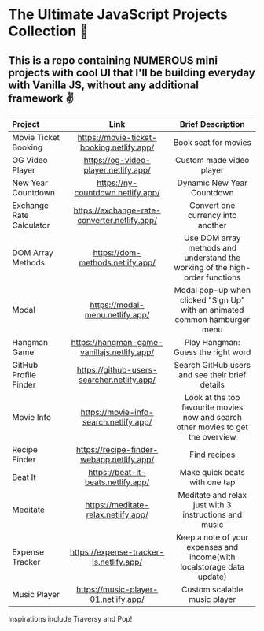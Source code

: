 # The Ultimate JavaScript Projects Collection 🚀
## This is a repo containing NUMEROUS mini projects with cool UI that I'll be building everyday with Vanilla JS, without any additional framework ✌


| Project        | Link          | Brief Description    
| :------------- | :----------: | :----------: 
| Movie Ticket Booking | https://movie-ticket-booking.netlify.app/  | Book seat for movies
| OG Video Player | https://og-video-player.netlify.app/  | Custom made video player
|New Year Countdown | https://ny-countdown.netlify.app/  | Dynamic New Year Countdown
|Exchange Rate Calculator  | https://exchange-rate-converter.netlify.app/ | Convert one currency into another
|DOM Array Methods  | https://dom-methods.netlify.app/| Use DOM array methods and understand the working of the high-order functions
|Modal | https://modal-menu.netlify.app/ | Modal pop-up when clicked "Sign Up" with an animated common hamburger menu
| Hangman Game| https://hangman-game-vanillajs.netlify.app/  | Play Hangman: Guess the right word
|GitHub Profile Finder| https://github-users-searcher.netlify.app/  | Search GitHub users and see their brief details
| Movie Info  | https://movie-info-search.netlify.app/  | Look at the top favourite movies now and search other movies to get the overview
| Recipe Finder | https://recipe-finder-webapp.netlify.app/  | Find recipes
|Beat It | https://beat-it-beats.netlify.app/  | Make quick beats with one tap 
|Meditate  | https://meditate-relax.netlify.app/  | Meditate and relax just with 3 instructions and music 
|Expense Tracker| https://expense-tracker-ls.netlify.app/  | Keep a note of your expenses and income(with localstorage data update)
| Music Player  | https://music-player-01.netlify.app/ | Custom scalable music player


Inspirations include Traversy and Pop!

